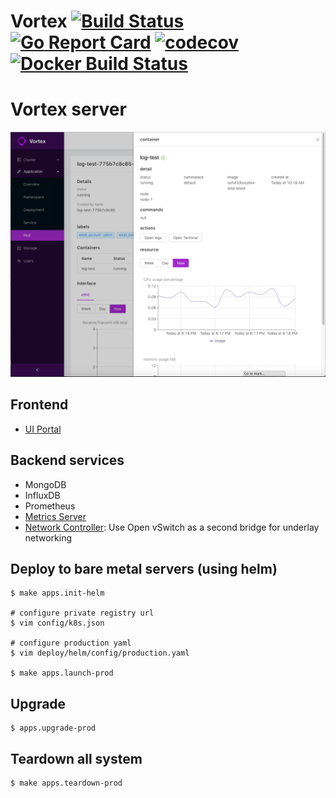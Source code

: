 Vortex [![Build Status](https://travis-ci.org/linkernetworks/vortex.svg?branch=develop)](https://travis-ci.org/linkernetworks/vortex) [![Go Report Card](https://goreportcard.com/badge/github.com/linkernetworks/vortex)](https://goreportcard.com/report/github.com/linkernetworks/vortex) [![codecov](https://codecov.io/gh/linkernetworks/vortex/branch/develop/graph/badge.svg)](https://codecov.io/gh/linkernetworks/vortex) [![Docker Build Status](https://img.shields.io/docker/build/sdnvortex/vortex.svg)](https://hub.docker.com/r/sdnvortex/vortex/)
===

# Vortex server

![overview](./images/overview.png)

## Frontend

- [UI Portal](https://github.com/linkernetworks/vortex-portal)

## Backend services

- MongoDB
- InfluxDB
- Prometheus
- [Metrics Server](https://github.com/kubernetes-incubator/metrics-server)
- [Network Controller](https://github.com/linkernetworks/network-controller): Use Open vSwitch as a second bridge for underlay networking

## Deploy to bare metal servers (using helm)

```shell
$ make apps.init-helm

# configure private registry url
$ vim config/k8s.json

# configure production yaml 
$ vim deploy/helm/config/production.yaml

$ make apps.launch-prod
```

## Upgrade

```shell
$ apps.upgrade-prod
```

## Teardown all system

```shell
$ make apps.teardown-prod
```
